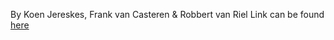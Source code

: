 By Koen Jereskes, Frank van Casteren & Robbert van Riel
Link can be found [here](Python+Assignment.html)


